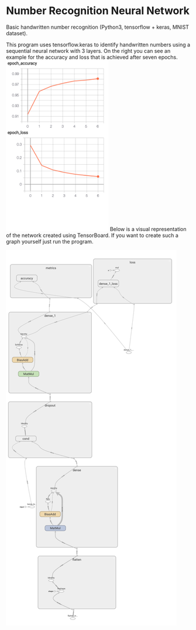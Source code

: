 # Number Recognition Neural Network

<p>Basic handwritten number recognition (Python3, tensorflow + keras, MNIST dataset).</p>

<p>This program uses tensorflow.keras to identify handwritten numbers using a sequential neural network with 3 layers. On the right you can see an example for the accuracy and loss that is achieved after seven epochs. <img src="./img/acc_and_loss.png" alt="Accuracy and loss" title="Model accuracy and loss" width="280" height="466" /> Below is a visual representation of the network created using TensorBoard. If you want to create such a graph yourself just run the program.</p>


![Visual Representation](./img/model.png)
